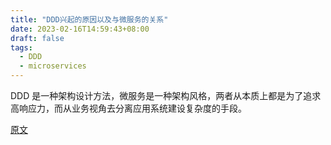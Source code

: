 ```yaml
---
title: "DDD兴起的原因以及与微服务的关系"
date: 2023-02-16T14:59:43+08:00
draft: false
tags:
  - DDD
  - microservices
---
```


DDD 是一种架构设计方法，微服务是一种架构风格，两者从本质上都是为了追求高响应力，而从业务视角去分离应用系统建设复杂度的手段。

[原文](https://www.cnblogs.com/Courage129/p/14839544.html)
